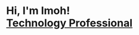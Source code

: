 <h1>Hi, I'm Imoh! <br/><a href="https://www.linkedin.com/in/imoh-samson/">Technology Professional</a></h1>


[twitter]: https://twitter.com/imohsamson
[youtube]: https://www.youtube.com/c/imohsamson
[instagram]: https://www.instagram.com/imohsamson/
[linkedin]: https://linkedin.com/in/imohsamson
